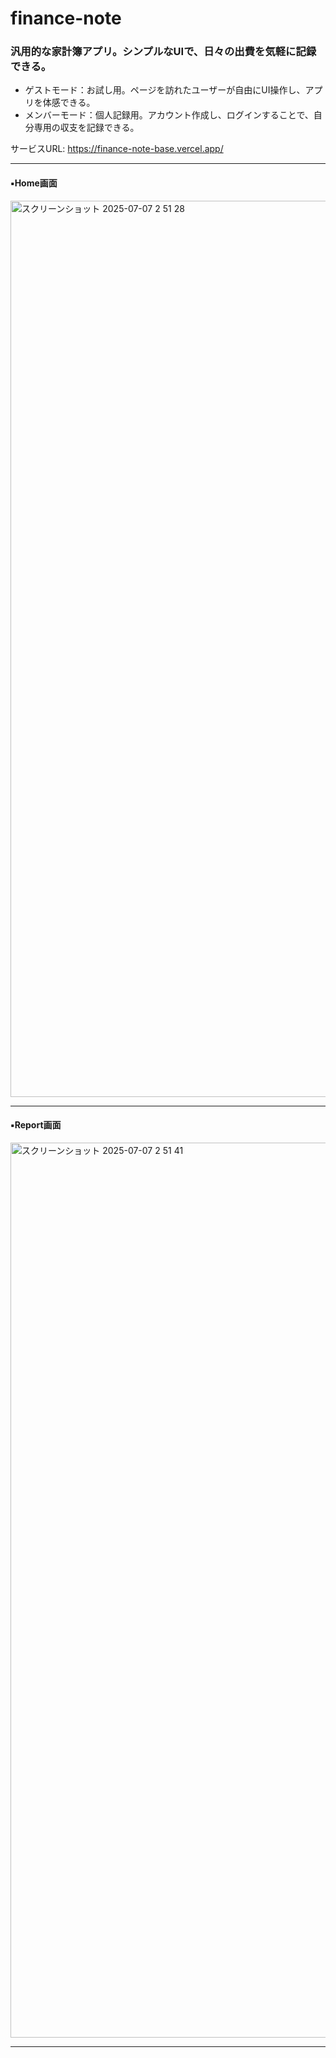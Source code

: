# finance-note
### 汎用的な家計簿アプリ。シンプルなUIで、日々の出費を気軽に記録できる。
- ゲストモード：お試し用。ページを訪れたユーザーが自由にUI操作し、アプリを体感できる。
- メンバーモード：個人記録用。アカウント作成し、ログインすることで、自分専用の収支を記録できる。
  
サービスURL: https://finance-note-base.vercel.app/

---

#### ▪️Home画面
<img width="1434" alt="スクリーンショット 2025-07-07 2 51 28" src="https://github.com/user-attachments/assets/1121c5cd-2665-462c-8728-17a65b1c52fb" />

---

#### ▪️Report画面
<img width="1432" alt="スクリーンショット 2025-07-07 2 51 41" src="https://github.com/user-attachments/assets/7b05914a-56c3-4d32-85f3-9fbd5f5a5621" />

---

